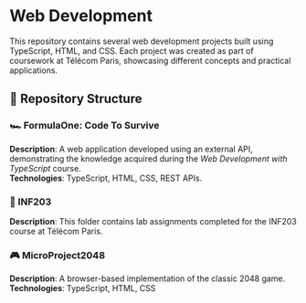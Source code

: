 # Web Development

This repository contains several web development projects built using TypeScript, HTML, and CSS. Each project was created as part of coursework at Télécom Paris, showcasing different concepts and practical applications.

## 📁 Repository Structure

### 🏎️ FormulaOne: Code To Survive
 **Description**: A web application developed using an external API, demonstrating the knowledge acquired during the *Web Development with TypeScript* course.  
 **Technologies**: TypeScript, HTML, CSS, REST APIs.

### 🧪 INF203
 **Description**: This folder contains lab assignments completed for the INF203 course at Télécom Paris.  


### 🎮 MicroProject2048
 **Description**: A browser-based implementation of the classic 2048 game.  
 **Technologies**: TypeScript, HTML, CSS  



